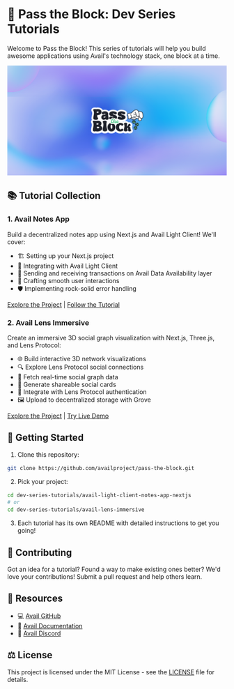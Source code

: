 # 🧊 Pass the Block: Dev Series Tutorials

Welcome to Pass the Block! This series of tutorials will help you build awesome applications using Avail's technology stack, one block at a time.

![Pass the Block Background](assets/images/pass-the-block.png)

## 📚 Tutorial Collection

### 1. Avail Notes App 
Build a decentralized notes app using Next.js and Avail Light Client! We'll cover:
- 🏗️ Setting up your Next.js project
- 🔗 Integrating with Avail Light Client
- 📡 Sending and receiving transactions on Avail Data Availability layer
- 🎨 Crafting smooth user interactions
- 🛡️ Implementing rock-solid error handling

[Explore the Project](dev-series-tutorials/avail-lightclient-notes-app-nextjs) | [Follow the Tutorial](https://blog.availproject.org/build-a-simple-next-js-app-with-avails-light-client)

### 2. Avail Lens Immersive
Create an immersive 3D social graph visualization with Next.js, Three.js, and Lens Protocol:
- 🌐 Build interactive 3D network visualizations
- 🔍 Explore Lens Protocol social connections
- 🔄 Fetch real-time social graph data
- 📸 Generate shareable social cards
- 🔗 Integrate with Lens Protocol authentication
- 🖼️ Upload to decentralized storage with Grove

[Explore the Project](dev-series-tutorials/avail-lens-immersive) | [Try Live Demo](https://lenscollective.me)

## 🌟 Getting Started

1. Clone this repository:
```bash
git clone https://github.com/availproject/pass-the-block.git
```

2. Pick your project:
```bash
cd dev-series-tutorials/avail-light-client-notes-app-nextjs
# or
cd dev-series-tutorials/avail-lens-immersive
```

3. Each tutorial has its own README with detailed instructions to get you going!

## 🤝 Contributing

Got an idea for a tutorial? Found a way to make existing ones better? We'd love your contributions! Submit a pull request and help others learn.

## 📱 Resources

- 💻 [Avail GitHub](https://github.com/availproject)
- 📖 [Avail Documentation](https://docs.availproject.org)
- 📖 [Avail Discord](https://discord.com/invite/AvailProject)

## ⚖️ License

This project is licensed under the MIT License - see the [LICENSE](LICENSE) file for details.